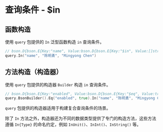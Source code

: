 # 查询条件 - $in
## 函数构造
使用 `query` 包提供的 `In` 泛型函数构造 `in` 查询条件。
```go
// bson.D{bson.E{Key:"name", Value:bson.D{bson.E{Key:"$in", Value:[]string{"陈明勇", "Mingyong Chen"}}}}}
query.In("name", "陈明勇", "Mingyong Chen")
```

## 方法构造（构造器）
使用 `query` 包提供的构造器 `Builder` 构造 `in` 查询条件。
```go
// bson.D{bson.E{Key:"enabled", Value:bson.D{bson.E{Key:"$eq", Value:true}}}, bson.E{Key:"name", Value:bson.D{bson.E{Key :"$in", Value:[]interface {}{"陈明勇", "Mingyong Chen"}}}}}
query.BsonBuilder().Eq("enabled", true).In("name", "陈明勇", "Mingyong Chen").Build()
```
`query` 包提供的构造器适用于构建复合查询条件的场景。

除了 `In` 方法之外，构造器还为不同的数据类型提供了专门的构造方法，这些方法遵循 `In{Type}` 的命名约定，例如 `InUnit()`、`InInt()`、`InString()` 等。
